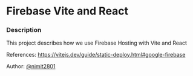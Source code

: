 # Firebase Vite and React

### Description

This project describes how we use Firebase Hosting with Vite and React

References: https://vitejs.dev/guide/static-deploy.html#google-firebase

Author: [@nimit2801](https://github.com/nimit280)
